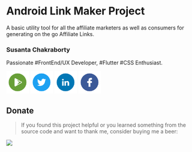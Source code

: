 
Android Link Maker Project
===================================

A basic utility tool for all the affiliate marketers as well as consumers for generating on the go Affiliate Links.

### Susanta Chakraborty

Passionate #FrontEnd/UX Developer, #Flutter #CSS Enthusiast.

<a href="http://bit.ly/asdevs-store"><img src="https://github.com/aritraroy/social-icons/blob/master/play-store-icon.png?raw=true" width="60"></a>
<a href="https://twitter.com/susantaChak"><img src="https://github.com/aritraroy/social-icons/blob/master/twitter-icon.png?raw=true" width="60"></a>
<a href="https://linkedin.com/in/susanta96"><img src="https://github.com/aritraroy/social-icons/blob/master/linkedin-icon.png?raw=true" width="60"></a>
<a href="https://facebook.com/chakraboty.susanta"><img src="https://github.com/aritraroy/social-icons/blob/master/facebook-icon.png?raw=true" width="60"></a>

## Donate

> If you found this project helpful or you learned something from the source code and want to thank me, consider buying me a beer:
>
<a href="https://www.buymeacoffee.com/susanta96"><img src="https://img.buymeacoffee.com/button-api/?text=Buy me a beer&emoji=🍺&slug=susanta96&button_colour=FF5F5F&font_colour=ffffff&font_family=Lato&outline_colour=000000&coffee_colour=FFDD00"></a>